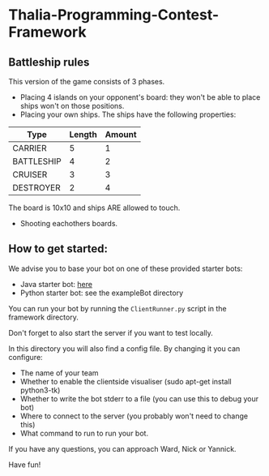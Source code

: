 # Thalia-Programming-Contest-Framework

## Battleship rules

This version of the game consists of 3 phases.
- Placing 4 islands on your opponent's board: they won't be able to place ships won't on those positions.
- Placing your own ships.
The ships have the following properties:

| Type | Length | Amount |
|------|--------|--------|
| CARRIER | 5 | 1
| BATTLESHIP | 4 | 2
| CRUISER | 3 | 3
| DESTROYER | 2 | 4

The board is 10x10 and ships ARE allowed to touch.
- Shooting eachothers boards.


## How to get started:
We advise you to base your bot on one of these provided starter bots:

- Java starter bot: [here](https://github.com/kliyer-ai/StarterBot)
- Python starter bot: see the exampleBot directory

You can run your bot by running the ```ClientRunner.py``` script in the framework directory.

Don't forget to also start the server if you want to test locally.

In this directory you will also find a config file. By changing it you can configure:
- The name of your team
- Whether to enable the clientside visualiser (sudo apt-get install python3-tk)
- Whether to write the bot stderr to a file (you can use this to debug your bot)
- Where to connect to the server (you probably won't need to change this)
- What command to run to run your bot.


If you have any questions, you can approach Ward, Nick or Yannick.

Have fun!
